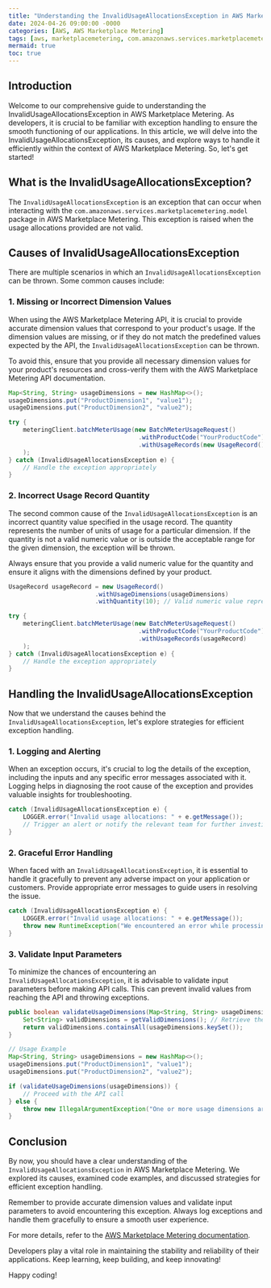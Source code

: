 ```yaml
---
title: "Understanding the InvalidUsageAllocationsException in AWS Marketplace Metering"
date: 2024-04-26 09:00:00 -0000
categories: [AWS, AWS Marketplace Metering]
tags: [aws, marketplacemetering, com.amazonaws.services.marketplacemetering.model]
mermaid: true
toc: true
---
```



## Introduction
Welcome to our comprehensive guide to understanding the InvalidUsageAllocationsException in AWS Marketplace Metering. As developers, it is crucial to be familiar with exception handling to ensure the smooth functioning of our applications. In this article, we will delve into the InvalidUsageAllocationsException, its causes, and explore ways to handle it efficiently within the context of AWS Marketplace Metering. So, let's get started!

## What is the InvalidUsageAllocationsException?
The `InvalidUsageAllocationsException` is an exception that can occur when interacting with the `com.amazonaws.services.marketplacemetering.model` package in AWS Marketplace Metering. This exception is raised when the usage allocations provided are not valid.

## Causes of InvalidUsageAllocationsException
There are multiple scenarios in which an `InvalidUsageAllocationsException` can be thrown. Some common causes include:

### 1. Missing or Incorrect Dimension Values
When using the AWS Marketplace Metering API, it is crucial to provide accurate dimension values that correspond to your product's usage. If the dimension values are missing, or if they do not match the predefined values expected by the API, the `InvalidUsageAllocationsException` can be thrown. 

To avoid this, ensure that you provide all necessary dimension values for your product's resources and cross-verify them with the AWS Marketplace Metering API documentation.

```java
Map<String, String> usageDimensions = new HashMap<>();
usageDimensions.put("ProductDimension1", "value1");
usageDimensions.put("ProductDimension2", "value2");

try {
    meteringClient.batchMeterUsage(new BatchMeterUsageRequest()
                                    .withProductCode("YourProductCode")
                                    .withUsageRecords(new UsageRecord().withUsageDimensions(usageDimensions))
    );
} catch (InvalidUsageAllocationsException e) {
    // Handle the exception appropriately
}
```

### 2. Incorrect Usage Record Quantity
The second common cause of the `InvalidUsageAllocationsException` is an incorrect quantity value specified in the usage record. The quantity represents the number of units of usage for a particular dimension. If the quantity is not a valid numeric value or is outside the acceptable range for the given dimension, the exception will be thrown.

Always ensure that you provide a valid numeric value for the quantity and ensure it aligns with the dimensions defined by your product.

```java
UsageRecord usageRecord = new UsageRecord()
                        .withUsageDimensions(usageDimensions)
                        .withQuantity(10); // Valid numeric value representing the usage quantity

try {
    meteringClient.batchMeterUsage(new BatchMeterUsageRequest()
                                    .withProductCode("YourProductCode")
                                    .withUsageRecords(usageRecord)
    );
} catch (InvalidUsageAllocationsException e) {
    // Handle the exception appropriately
}
```

## Handling the InvalidUsageAllocationsException
Now that we understand the causes behind the `InvalidUsageAllocationsException`, let's explore strategies for efficient exception handling.

### 1. Logging and Alerting
When an exception occurs, it's crucial to log the details of the exception, including the inputs and any specific error messages associated with it. Logging helps in diagnosing the root cause of the exception and provides valuable insights for troubleshooting.

```java
catch (InvalidUsageAllocationsException e) {
    LOGGER.error("Invalid usage allocations: " + e.getMessage());
    // Trigger an alert or notify the relevant team for further investigation
}
```

### 2. Graceful Error Handling
When faced with an `InvalidUsageAllocationsException`, it is essential to handle it gracefully to prevent any adverse impact on your application or customers. Provide appropriate error messages to guide users in resolving the issue.

```java
catch (InvalidUsageAllocationsException e) {
    LOGGER.error("Invalid usage allocations: " + e.getMessage());
    throw new RuntimeException("We encountered an error while processing your usage. Please ensure you provide valid usage allocations.");
}
```

### 3. Validate Input Parameters
To minimize the chances of encountering an `InvalidUsageAllocationsException`, it is advisable to validate input parameters before making API calls. This can prevent invalid values from reaching the API and throwing exceptions.

```java
public boolean validateUsageDimensions(Map<String, String> usageDimensions) {
    Set<String> validDimensions = getValidDimensions(); // Retrieve the valid dimensions from your product definition
    return validDimensions.containsAll(usageDimensions.keySet());
}

// Usage Example
Map<String, String> usageDimensions = new HashMap<>();
usageDimensions.put("ProductDimension1", "value1");
usageDimensions.put("ProductDimension2", "value2");

if (validateUsageDimensions(usageDimensions)) {
    // Proceed with the API call
} else {
    throw new IllegalArgumentException("One or more usage dimensions are missing or invalid.");
}
```

## Conclusion
By now, you should have a clear understanding of the `InvalidUsageAllocationsException` in AWS Marketplace Metering. We explored its causes, examined code examples, and discussed strategies for efficient exception handling.

Remember to provide accurate dimension values and validate input parameters to avoid encountering this exception. Always log exceptions and handle them gracefully to ensure a smooth user experience.

For more details, refer to the [AWS Marketplace Metering documentation](https://docs.aws.amazon.com/marketplacemetering/latest/APIReference/InvalidUsageAllocationsException.html).

Developers play a vital role in maintaining the stability and reliability of their applications. Keep learning, keep building, and keep innovating!

Happy coding!
